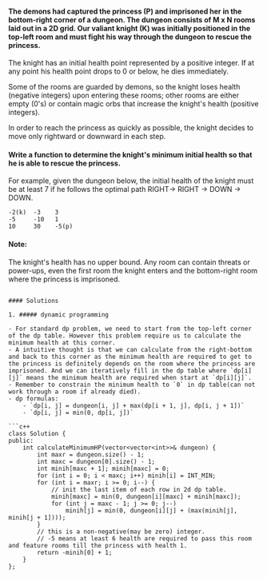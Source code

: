 #### The demons had captured the princess (P) and imprisoned her in the bottom-right corner of a dungeon. The dungeon consists of M x N rooms laid out in a 2D grid. Our valiant knight (K) was initially positioned in the top-left room and must fight his way through the dungeon to rescue the princess.

The knight has an initial health point represented by a positive integer. If at any point his health point drops to 0 or below, he dies immediately.

Some of the rooms are guarded by demons, so the knight loses health (negative integers) upon entering these rooms; other rooms are either empty (0's) or contain magic orbs that increase the knight's health (positive integers).

In order to reach the princess as quickly as possible, the knight decides to move only rightward or downward in each step.

 

#### Write a function to determine the knight's minimum initial health so that he is able to rescue the princess.

For example, given the dungeon below, the initial health of the knight must be at least 7 if he follows the optimal path RIGHT-> RIGHT -> DOWN -> DOWN.

```
-2(k)  -3	 3
-5	   -10	 1
10	   30	 -5(p)
```

#### Note:

The knight's health has no upper bound.
Any room can contain threats or power-ups, even the first room the knight enters and the bottom-right room where the princess is imprisoned.
```

#### Solutions

1. ##### dynamic programming

- For standard dp problem, we need to start from the top-left corner of the dp table. However this problem require us to calculate the minimum health at this corner.
- A intuitive thought is that we can calculate from the right-bottom and back to this corner as the minimum health are required to get to the princess is definitely depends on the room where the princess are imprisoned. And we can iteratively fill in the dp table where `dp[i][j]` means the minimum health are required when start at `dp[i][j]`.
- Remember to constrain the minimum health to `0` in dp table(can not work through a room if already died).
- dp formulas:
    - `dp[i, j] = dungeon[i, j] + max(dp[i + 1, j], dp[i, j + 1])`
    - `dp[i, j] = min(0, dp[i, j])`

```c++
class Solution {
public:
    int calculateMinimumHP(vector<vector<int>>& dungeon) {
        int maxr = dungeon.size() - 1;
        int maxc = dungeon[0].size() - 1;
        int minih[maxc + 1]; minih[maxc] = 0;
        for (int i = 0; i < maxc; i++) minih[i] = INT_MIN;
        for (int i = maxr; i >= 0; i--) {
            // init the last item of each row in 2d dp table.
            minih[maxc] = min(0, dungeon[i][maxc] + minih[maxc]);
            for (int j = maxc - 1; j >= 0; j--)
                minih[j] = min(0, dungeon[i][j] + (max(minih[j], minih[j + 1])));
        }
        // this is a non-negative(may be zero) integer.
        // -5 means at least 6 health are required to pass this room and feature rooms till the princess with health 1.
        return -minih[0] + 1;
    }
};
```